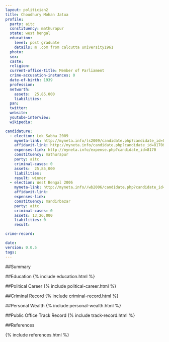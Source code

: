 ```yaml
---
layout: politician2
title: Choudhury Mohan Jatua
profile: 
  party: aitc
  constituency: mathurapur
  state: west bengal
  education: 
    level: post graduate
    details: m .com from calcutta university1961
  photo: 
  sex: 
  caste: 
  religion: 
  current-office-title: Member of Parliament
  crime-accusation-instances: 0
  date-of-birth: 1939
  profession: 
  networth: 
    assets:  25,85,000
    liabilities: 
  pan: 
  twitter: 
  website: 
  youtube-interview: 
  wikipedia: 

candidature: 
  - election: Lok Sabha 2009
    myneta-link: http://myneta.info/ls2009/candidate.php?candidate_id=8170
    affidavit-link: http://myneta.info/candidate.php?candidate_id=8170&scan=original
    expenses-link: http://myneta.info/expense.php?candidate_id=8170
    constituency: mathurapur 
    party: aitc
    criminal-cases: 0
    assets:  25,85,000
    liabilities: 
    result: winner 
  - election: West Bengal 2006
    myneta-link: http://myneta.info//wb2006/candidate.php?candidate_id=550
    affidavit-link: 
    expenses-link: 
    constituency: mandirbazar 
    party: aitc
    criminal-cases: 0
    assets: 13,26,000
    liabilities: 0
    result:  

crime-record: 

date: 
version: 0.0.5
tags: 
---
```

##Summary


##Education
{% include education.html %}


##Political Career
{% include political-career.html %}


##Criminal Record
{% include criminal-record.html %}


##Personal Wealth
{% include personal-wealth.html %}


##Public Office Track Record
{% include track-record.html %}


##References


{% include references.html %}